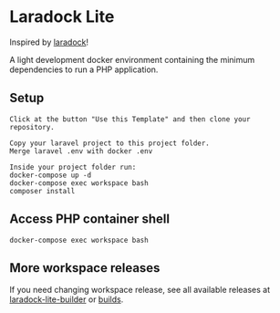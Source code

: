# Laradock Lite
Inspired by [laradock](https://github.com/laradock/laradock)!

A light development docker environment containing the minimum dependencies to run a PHP application.

## Setup
```no-highlight
Click at the button "Use this Template" and then clone your repository.

Copy your laravel project to this project folder.
Merge laravel .env with docker .env

Inside your project folder run:
docker-compose up -d
docker-compose exec workspace bash
composer install
```
## Access PHP container shell
```no-highlight
docker-compose exec workspace bash
```
## More workspace releases
If you need changing workspace release, see all available releases at [laradock-lite-builder](https://github.com/lucasMesquitaBorges/laradock-lite-builder) or [builds](https://hub.docker.com/r/lucasmesquitaborges/laravel/builds).
